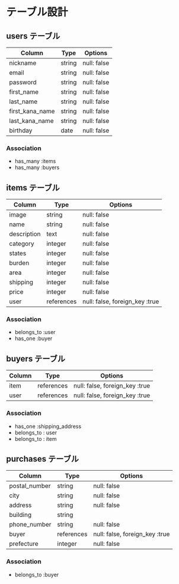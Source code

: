 # テーブル設計

## users テーブル

| Column              | Type    | Options     |
| ------------------- | ------- | ----------- |
| nickname            | string  | null: false |
| email               | string  | null: false |
| password            | string  | null: false |
| first_name          | string  | null: false |
| last_name           | string  | null: false |
| first_kana_name     | string  | null: false |
| last_kana_name      | string  | null: false |
| birthday            | date    | null: false |

### Association

- has_many  :items
- has_many  :buyers



## items テーブル

| Column           | Type        | Options                           |
| ---------------  | ----------- | --------------------------------- |
| image            | string      | null: false                       |
| name             | string      | null: false                       |
| description      | text        | null: false                       |
| category         | integer     | null: false                       |
| states           | integer     | null: false                       |
| burden           | integer     | null: false                       |
| area             | integer     | null: false                       |
| shipping         | integer     | null: false                       |
| price            | integer     | null: false                       |
| user             | references  | null: false, foreign_key :true    |

### Association

- belongs_to :user
- has_one :buyer




## buyers テーブル

| Column           | Type       | Options                        |
| ---------------- | ---------- | ------------------------------ |
| item             | references | null: false, foreign_key :true |
| user             | references | null: false, foreign_key :true |

### Association

- has_one :shipping_address
- belongs_to : user
- belongs_to : item



## purchases テーブル

| Column          | Type       | Options                          |
| --------------- | ---------- | -------------------------------- |
| postal_number   | string     | null: false                      |
| city            | string     | null: false                      |
| address         | string     | null: false                      |
| building        | string     |                                  |
| phone_number    | string     | null: false                      |
| buyer           | references | null: false, foreign_key :true   |
| prefecture      | integer    | null: false                      |

### Association

- belongs_to :buyer

